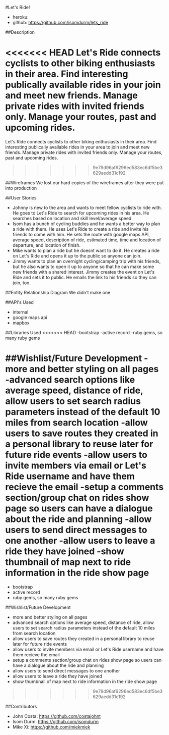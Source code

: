 #Let's Ride!
- heroku:
- github: https://github.com/isomdurm/lets_ride

##Description

<<<<<<< HEAD
Let's Ride connects cyclists to other biking enthusiasts in their area.  Find interesting publically available rides in your join and meet new friends.  Manage private rides with invited friends only.  Manage your routes, past and upcoming rides.
=======
Let's Ride connects cyclists to other biking enthusiasts in their area.  Find interesting publically available rides in your area to join and meet new friends.  Manage private rides with invited friends only.  Manage your routes, past and upcoming rides.
>>>>>>> 9e79d96af6296ed583ec6df5be3629aedd31c192

##Wireframes
We lost our hard copies of the wireframes after they were put into production

##User Stories
- Johnny is new to the area and wants to meet fellow cyclists to ride with.  He goes to Let's Ride to search for upcoming rides in his area.  He searches based on location and skill level/average speed.
- Isom has a bunch of cycling buddies and he wants a better way to plan a ride with them.  He uses Let's Ride to create a ride and invite his friends to come with him.  He sets the route with google maps API, average speed, description of ride, estimated time, time and location of departure, and location of finish.
- Mike wants to plan a ride but he doesnt want to do it. He creates a ride on Let's Ride and opens it up to the public so anyone can join.
- Jimmy wants to plan an overnight cycling/camping trip with his friends, but he also wants to open it up to anyone so that he can make some new friends with a shared interest.  Jimmy creates the event on Let's Ride and sets it to public. He emails the link to his friends so they can join, too.

##Entity Relationship Diagram
We didn't make one

##API's Used
- internal
- google maps api
- mapbox

##Libraries Used
<<<<<<< HEAD
-bootstrap
-active record
-ruby gems, so many ruby gems

##Wishlist/Future Development
-more and better styling on all pages
-advanced search options like average speed, distance of ride, allow users to set search radius parameters instead of the default 10 miles from search location
-allow users to save routes they created in a personal library to reuse later for future ride events
-allow users to invite members via email or Let's Ride username and have them recieve the email 
-setup a comments section/group chat on rides show page so users can have a dialogue about the ride and planning
-allow users to send direct messages to one another
-allow users to leave a ride they have joined
-show thumbnail of map next to ride information in the ride show page
=======
- bootstrap
- active record
- ruby gems, so many ruby gems

##Wishlist/Future Development
- more and better styling on all pages
- advanced search options like average speed, distance of ride, allow users to set search radius parameters instead of the default 10 miles from search location
- allow users to save routes they created in a personal library to reuse later for future ride events
- allow users to invite members via email or Let's Ride username and have them recieve the email 
- setup a comments section/group chat on rides show page so users can have a dialogue about the ride and planning
- allow users to send direct messages to one another
- allow users to leave a ride they have joined
- show thumbnail of map next to ride information in the ride show page
>>>>>>> 9e79d96af6296ed583ec6df5be3629aedd31c192


##Contributors
- John Costa: https://github.com/costajohnt
- Isom Durm: https://github.com/isomdurm
- Mike Xi: https://github.com/miekmiek


